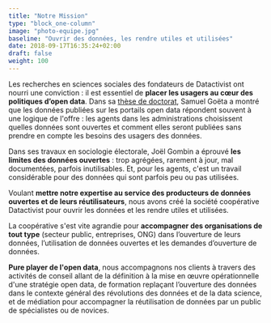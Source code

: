 ```yaml
---
title: "Notre Mission"
type: "block_one-column"
image: "photo-equipe.jpg"
baseline: "Ouvrir des données, les rendre utiles et utilisées"
date: 2018-09-17T16:35:24+02:00
draft: false
weight: 100
---
```


Les recherches en sciences sociales des fondateurs de Datactivist ont nourri une conviction : il est essentiel de **placer les usagers au cœur des politiques d’open data**. Dans sa [thèse de doctorat](http://www.theses.fr/2016ENST0045), Samuel Goëta a montré que les données publiées sur les portails open data répondent souvent à une logique de l'offre : les agents dans les administrations choisissent quelles données sont ouvertes et comment elles seront publiées sans prendre en compte les besoins des usagers des données. 

Dans ses travaux en sociologie électorale, Joël Gombin a éprouvé **les limites des données ouvertes** : trop agrégées, rarement à jour, mal documentées, parfois inutilisables. Et, pour les agents, c'est un travail considérable pour des données qui sont parfois peu ou pas utilisées.

Voulant **mettre notre expertise au service des producteurs de données ouvertes et de leurs réutilisateurs**, nous avons créé la société coopérative Datactivist pour ouvrir les données et les rendre utiles et utilisées.

La coopérative s'est vite agrandie pour **accompagner des organisations de tout type** (secteur public, entreprises, ONG) dans l’ouverture de leurs données, l’utilisation de données ouvertes et les demandes d’ouverture de données. 

**Pure player de l'open data**, nous accompagnons nos clients à travers des activités de conseil allant de la définition à la mise en œuvre opérationnelle d'une stratégie open data, de formation replaçant l’ouverture des données dans le contexte général des révolutions des données et de la data science, et de médiation pour accompagner la réutilisation de données par un public de spécialistes ou de novices.